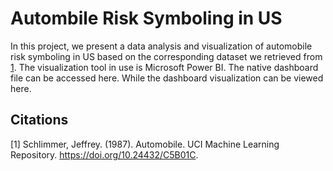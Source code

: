 # **Autombile Risk Symboling in US**

In this project, we present a data analysis and visualization of automobile risk symboling in US
based on the corresponding dataset we retrieved from [1](https://doi.org/10.24432/C5B01C).
The visualization tool in use is Microsoft Power BI. The native dashboard file can be accessed
here. While the dashboard visualization can be viewed here. 

## Citations

[1] Schlimmer, Jeffrey. (1987). Automobile. UCI Machine Learning Repository. https://doi.org/10.24432/C5B01C.
